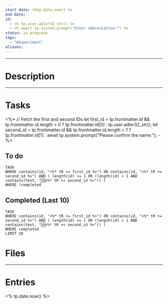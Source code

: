 ```yaml
---
start date: <%tp.date.now() %>
end date: 
id: 
  - <% tp.user.adler32_str() %>
  - <% await tp.system.prompt("Enter abbreviation:") %>
status: in progress
tags:
  - "#experiment"
aliases:
---
```

---
# Description


---
# Tasks
<%* 
// Fetch the first and second IDs
let first_id = tp.frontmatter.id && tp.frontmatter.id.length > 0 ? tp.frontmatter.id[0] : tp.user.adler32_str();
let second_id = tp.frontmatter.id && tp.frontmatter.id.length > 1 ? tp.frontmatter.id[1] : await tp.system.prompt("Please confirm the name:");
-%>
## To do
```dataview
TASK
WHERE contains(id, "<%* tR += first_id %>") OR contains(id, "<%* tR += second_id %>") AND ( length(id) <= 1 OR (length(id) > 1 AND contains(text, "🆔<%* tR += second_id %>")) )
WHERE !completed
```
## Completed (Last 10)
```dataview 
TASK
WHERE contains(id, "<%* tR += first_id %>") OR contains(id, "<%* tR += second_id %>") AND ( length(id) <= 1 OR (length(id) > 1 AND contains(text, "🆔<%* tR += second_id %>")) )
WHERE completed
LIMIT 10
```
# Files


---
# Entries
<% tp.date.now() %>